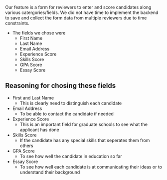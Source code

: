 Our feature is a form for reviewers to enter and score candidates along various catergories/fields. We did not have time to implement the backend to save and collect the form data from multiple reviewers due to time constraints.

+ The fields we chose were
    * First Name
    * Last Name
    * Email Address
    * Experience Score
    * Skills Score
    * GPA Score
    * Essay Score

## Reasoning for chosing these fields
+ First and Last Name
    - This is clearly need to distinguish each candidate
+ Email Address
    - To be able to contact the candidate if needed
+ Experience Score
    - This is an important field for graduate schools to see what the applicant has done
+ Skills Score
    - If the candidate has any special skills that seperates them from others
+ GPA Score
    - To see how well the candidate in education so far
+ Essay Score
    - To see how well each candidate is at communicating their ideas or to understand their background